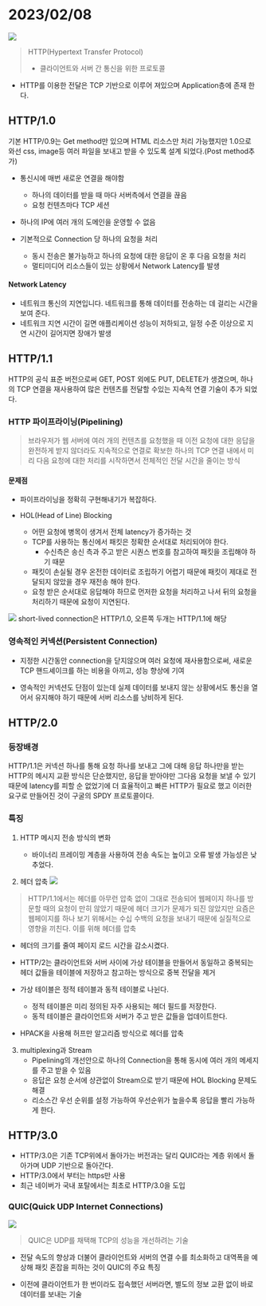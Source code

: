 # 2023/02/08

![](https://velog.velcdn.com/images/ririti/post/f7b95dd4-05b4-4be0-a47f-f8abb01c1f3c/image.png)
> HTTP(Hypertext Transfer Protocol)
> - 클라이언트와 서버 간 통신을 위한 프로토콜

- HTTP를 이용한 전달은 TCP 기반으로 이루어 져있으며 Application층에 존재 한다.


## HTTP/1.0

기본 HTTP/0.9는 Get method만 있으며 HTML 리소스만 처리 가능했지만 1.0으로 와선 css, image등 여러 파일을 보내고 받을 수 있도록 설계 되었다.(Post method추가)

- 통신시에 매번 새로운 연결을 해야함

    - 하나의 데이터를 받을 때 마다 서버측에서 연결을 끊음
    - 요청 컨텐츠마다 TCP 세션

- 하나의 IP에 여러 개의 도메인을 운영할 수 없음

- 기본적으로 Connection 당 하나의 요청을 처리

    - 동시 전송은 불가능하고 하나의 요청에 대한 응답이 온 후 다음 요청을 처리
    - 멀티미디어 리소스들이 있는 상황에서 Network Latency를 발생

#### Network Latency
- 네트워크 통신의 지연입니다. 네트워크를 통해 데이터를 전송하는 데 걸리는 시간을 보여 준다.
- 네트워크 지연 시간이 길면 애플리케이션 성능이 저하되고, 일정 수준 이상으로 지연 시간이 길어지면 장애가 발생


## HTTP/1.1

HTTP의 공식 표준 버전으로써 GET, POST 외에도 PUT, DELETE가 생겼으며, 하나의 TCP 연결을 재사용하여 많은 컨텐츠를 전달할 수있는 지속적 연결 기술이 추가 되었다.

### HTTP 파이프라이닝(Pipelining)
> 브라우저가 웹 서버에 여러 개의 컨텐츠를 요청했을 때 이전 요청에 대한 응답을 완전하게 받지 않더라도 지속적으로 연결로 확보한 하나의 TCP 연결 내에서 미리 다음 요청에 대한 처리를 시작하면서 전체적인 전달 시간을 줄이는 방식

#### 문제점
- 파이프라이닝을 정확히 구현해내기가 복잡하다.

- HOL(Head of Line) Blocking

    - 어떤 요청에 병목이 생겨서 전체 latency가 증가하는 것
    - TCP를 사용하는 통신에서 패킷은 정확한 순서대로 처리되어야 한다.
        - 수신측은 송신 측과 주고 받은 시퀀스 번호를 참고하여 패킷을 조립해야 하기 때문
    - 패킷이 손실될 경우 온전한 데이터로 조립하기 어렵기 때문에 패킷이 제대로 전달되지 않았을 경우 재전송 해야 한다.
    - 요청 받은 순서대로 응답해야 하므로 먼저한 요청을 처리하고 나서 뒤의 요청을 처리하기 때문에 요청이 지연된다.

![](https://velog.velcdn.com/images/ririti/post/17b8e388-c31d-4ff0-88f2-6c247dc3a810/image.png)
short-lived connection은 HTTP/1.0, 오른쪽 두개는 HTTP/1.1에 해당

### 영속적인 커넥션(Persistent Connection)
- 지정한 시간동안 connection을 닫지않으며 여러 요청에 재사용함으로써, 새로운 TCP 핸드셰이크를 하는 비용을 아끼고, 성능 향상에 기여

- 영속적인 커넥션도 단점이 있는데 실제 데이터를 보내지 않는 상황에서도 통신을 열어서 유지해야 하기 때문에 서버 리소스를 낭비하게 된다.


## HTTP/2.0

### 등장배경
HTTP/1.1은 커넥션 하나를 통해 요청 하나를 보내고 그에 대해 응답 하나만을 받는 HTTP의 메시지 교환 방식은 단순했지만, 응답을 받아야만 그다음 요청을 보낼 수 있기 때문에 latency를 피할 순 없었기에 더 효율적이고 빠른 HTTP가 필요로 했고 이러한 요구로 만들어진 것이 구굴의 SPDY 프로토콜이다.

### 특징

1. HTTP 메시지 전송 방식의 변화
    - 바이너리 프레이밍 계층을 사용하여 전송 속도는 높이고 오류 발생 가능성은 낮추었다.


2. 헤더 압축
   ![](https://velog.velcdn.com/images/ririti/post/6a88ba78-0732-4fd4-a913-3ae6b0731fbf/image.png)
> HTTP/1.1에서는 헤더를 아무런 압축 없이 그대로 전송되어 웹페이지 하나를 방문할 때의 요청이 만히 않았기 때문에 헤더 크기가 문제가 되진 않았지만 요즘은 웹페이지를 하나 보기 위해서는 수십 수백의 요청을 보내기 때문에 실질적으로 영향을 끼친다. 이를 위해 헤더를 압축

- 헤더의 크기를 줄여 페이지 로드 시간을 감소시켰다.
- HTTP/2는 클라이언트와 서버 사이에 가상 테이블을 만들어서 동일하고 중복되는 헤더 값들을 테이블에 저장하고 참고하는 방식으로 중복 전달을 제거

- 가상 테이블은 정적 테이블과 동적 테이블로 나뉜다.

    - 정적 테이블은 미리 정의된 자주 사용되는 헤더 필드를 저장한다.
    - 동적 테이블은 클라이언트와 서버가 주고 받은 값들을 업데이트한다.

- HPACK을 사용해 허프만 알고리즘 방식으로 헤더를 압축

3. multiplexing과 Stream
    - Pipelining의 개선안으로 하나의 Connection을 통해 동시에 여러 개의 메세지를 주고 받을 수 있음
    - 응답은 요청 순서에 상관없이 Stream으로 받기 때문에 HOL Blocking 문제도 해결
    - 리소스간 우선 순위를 설정 가능하여 우선순위가 높을수록 응답을 빨리 가능하게 한다.

## HTTP/3.0
- HTTP/3.0은 기존 TCP위에서 돌아가는 버전과는 달리 QUIC라는 계층 위에서 돌아가며 UDP 기반으로 돌아간다.
- HTTP/3.0에서 부터는 https만 사용
- 최근 네이버가 국내 포탈에서는 최초로 HTTP/3.0을 도입



### QUIC(Quick UDP Internet Connections)
![](https://velog.velcdn.com/images/ririti/post/1e8af5e2-d454-45a9-b2ac-3d7d9b49008f/image.png)

> QUIC은 UDP를 채택해 TCP의 성능을 개선하려는 기술

- 전달 속도의 향상과 더불어 클라이언트와 서버의 연결 수를 최소화하고 대역폭을 예상해 패킷 혼잡을 피하는 것이 QUIC의 주요 특징

- 이전에 클라이언트가 한 번이라도 접속했던 서버라면, 별도의 정보 교환 없이 바로 데이터를 보내는 기술
